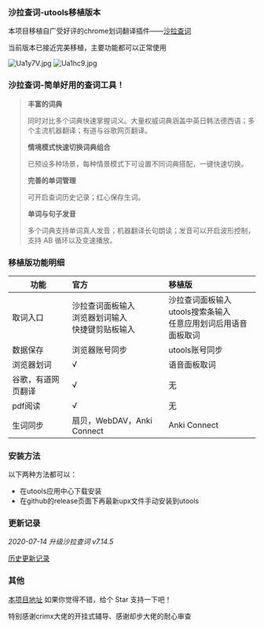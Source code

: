 ### 沙拉查词-utools移植版本

本项目移植自广受好评的chrome划词翻译插件——[沙拉查词](https://saladict.crimx.com/)

当前版本已接近完美移植，主要功能都可以正常使用

![Ua1y7V.jpg](https://s1.ax1x.com/2020/07/14/Ua1y7V.jpg)
![Ua1hc9.jpg](https://s1.ax1x.com/2020/07/14/Ua1hc9.jpg)
### 沙拉查词-简单好用的查词工具！
> **丰富的词典**
>
> 同时对比多个词典快速掌握词义。大量权威词典涵盖中英日韩法德西语；多个主流机器翻译；有道与谷歌网页翻译。
>
> **情境模式快速切换词典组合**
>
> 已预设多种场景，每种情景模式下可设置不同词典搭配，一键快速切换。
>
> **完善的单词管理**
>
> 可开启查词历史记录；红心保存生词。
>
> **单词与句子发音**
>
> 多个词典支持单词真人发音；机器翻译长句朗读；发音可以开启波形控制，支持 AB 循环以及变速播放。

### 移植版功能明细

| 功能        | 官方    |  移植版  |
| --------   | :-----   | :---- |
| 取词入口        | 沙拉查词面板输入<br/>浏览器划词输入<br/>快捷键剪贴板输入      |   沙拉查词面板输入<br/>utools搜索条输入<br/>任意应用划词后用语音面板取词    |
| 数据保存        | 浏览器账号同步      |   utools账号同步    |
| 浏览器划词        |  √     |   语音面板取词    |
| 谷歌，有道网页翻译        |  √     |   无    |
| pdf阅读        | √      |   无    |
| 生词同步        | 扇贝，WebDAV，Anki Connect      |   Anki Connect    |

### 安装方法

以下两种方法都可以：
- 在utools应用中心下载安装
- 在github的release页面下再最新upx文件手动安装到utools

### 更新记录

*2020-07-14 升级沙拉查词 v7.14.5*

[历史更新记录](https://github.com/anrgct/utools-saladic/releases)


### 其他
[本项目地址](https://github.com/anrgct/utools-saladict) 如果你觉得不错，给个 Star 支持一下吧！

特别感谢crimx大佬的开挂式辅导、感谢却步大佬的耐心审查


